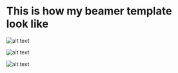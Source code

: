 # This is how my beamer template look like

![alt text]([https://github.com/CCMinyi/](https://github.com/CCMinyi/Iowa-State-Beamer-Template/blob/main/Title.png))

![alt text]([https://github.com/CCMinyi/](https://github.com/CCMinyi/Iowa-State-Beamer-Template/blob/main/Example.png))

![alt text]([https://github.com/CCMinyi/](https://github.com/CCMinyi/Iowa-State-Beamer-Template/blob/main/Example2.png))


